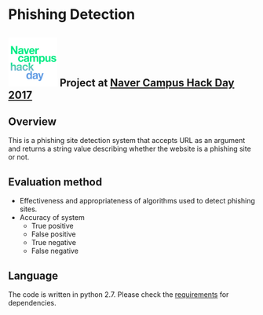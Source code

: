# Phishing Detection
![Hack Day Logo](docs/img/hack-day-logo.png) Project at <a href="http://www.ajunews.com/view/20170526135211042">Naver Campus Hack Day 2017<a>
---

## Overview
This is a phishing site detection system that accepts URL as an argument and returns a string value describing whether the website is a phishing site or not.

## Evaluation method
- Effectiveness and appropriateness of algorithms used to detect phishing sites.
- Accuracy of system
    - True positive
    - False positive
    - True negative
    - False negative

## Language
The code is written in python 2.7. Please check the [requirements](requirements.txt) for dependencies.
